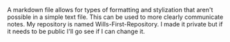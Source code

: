 A markdown file allows for types of formatting and stylization that aren't possible in a simple text file. This can be used to more clearly communicate notes.
My repository is named Wills-First-Repository. I made it private but if it needs to be public I'll go see if I can change it.
